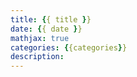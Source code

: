 ```yaml
---
title: {{ title }}
date: {{ date }}
mathjax: true
categories: {{categories}}
description: 
---
```


